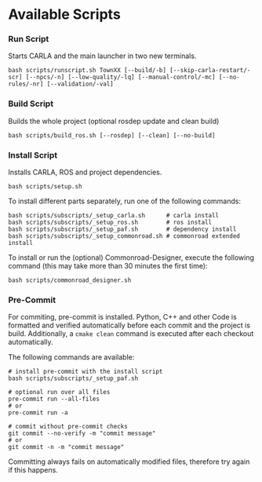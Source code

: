 # Available Scripts

### Run Script

Starts CARLA and the main launcher in two new terminals.
```
bash scripts/runscript.sh TownXX [--build/-b] [--skip-carla-restart/-scr] [--npcs/-n] [--low-quality/-lq] [--manual-control/-mc] [--no-rules/-nr] [--validation/-val]
```

### Build Script

Builds the whole project (optional rosdep update and clean build)

```
bash scripts/build_ros.sh [--rosdep] [--clean] [--no-build]
```

### Install Script

Installs CARLA, ROS and project dependencies.

```
bash scripts/setup.sh
```

To install different parts separately, run one of the following commands:

```
bash scripts/subscripts/_setup_carla.sh      # carla install
bash scripts/subscripts/_setup_ros.sh        # ros install
bash scripts/subscripts/_setup_paf.sh        # dependency install
bash scripts/subscripts/_setup_commonroad.sh # commonroad extended install
```

To install or run the (optional) Commonroad-Designer, execute the following command (this may take more than 30 minutes the first time):

```
bash scripts/commonroad_designer.sh
```

### Pre-Commit

For commiting, pre-commit is installed. Python, C++ and other Code is formatted and verified automatically before each
commit and the project is build. Additionally, a ```cmake clean``` command is executed after each checkout automatically.

The following commands are available:

```
# install pre-commit with the install script
bash scripts/subscripts/_setup_paf.sh

# optional run over all files
pre-commit run --all-files
# or
pre-commit run -a

# commit without pre-commit checks
git commit --no-verify -m "commit message"
# or
git commit -n -m "commit message"
```

Committing always fails on automatically modified files, therefore try again if this happens.
